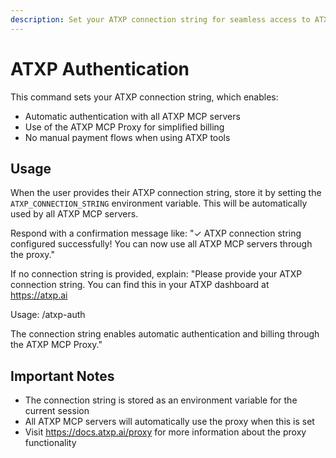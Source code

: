 ```yaml
---
description: Set your ATXP connection string for seamless access to ATXP MCP servers
---
```


# ATXP Authentication

This command sets your ATXP connection string, which enables:
- Automatic authentication with all ATXP MCP servers
- Use of the ATXP MCP Proxy for simplified billing
- No manual payment flows when using ATXP tools

## Usage

When the user provides their ATXP connection string, store it by setting the `ATXP_CONNECTION_STRING` environment variable. This will be automatically used by all ATXP MCP servers.

Respond with a confirmation message like:
"✓ ATXP connection string configured successfully! You can now use all ATXP MCP servers through the proxy."

If no connection string is provided, explain:
"Please provide your ATXP connection string. You can find this in your ATXP dashboard at https://atxp.ai

Usage: /atxp-auth <your-connection-string>

The connection string enables automatic authentication and billing through the ATXP MCP Proxy."

## Important Notes

- The connection string is stored as an environment variable for the current session
- All ATXP MCP servers will automatically use the proxy when this is set
- Visit https://docs.atxp.ai/proxy for more information about the proxy functionality

